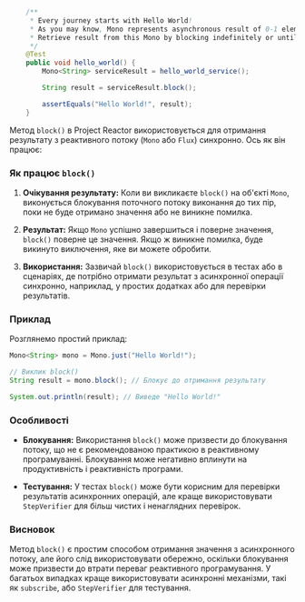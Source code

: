 ```java
    /**
     * Every journey starts with Hello World!
     * As you may know, Mono represents asynchronous result of 0-1 element.
     * Retrieve result from this Mono by blocking indefinitely or until a next signal is received.
     */
    @Test
    public void hello_world() {
        Mono<String> serviceResult = hello_world_service();

        String result = serviceResult.block();

        assertEquals("Hello World!", result);
    }
```
Метод `block()` в Project Reactor використовується для отримання результату з реактивного потоку (`Mono` або `Flux`) синхронно. Ось як він працює:

### Як працює `block()`

1. **Очікування результату:** Коли ви викликаєте `block()` на об'єкті `Mono`, виконується блокування поточного потоку виконання до тих пір, поки не буде отримано значення або не виникне помилка.

2. **Результат:** Якщо `Mono` успішно завершиться і поверне значення, `block()` поверне це значення. Якщо ж виникне помилка, буде викинуто виключення, яке ви можете обробити.

3. **Використання:** Зазвичай `block()` використовується в тестах або в сценаріях, де потрібно отримати результат з асинхронної операції синхронно, наприклад, у простих додатках або для перевірки результатів.

### Приклад

Розглянемо простий приклад:

```java
Mono<String> mono = Mono.just("Hello World!");

// Виклик block()
String result = mono.block(); // Блокує до отримання результату

System.out.println(result); // Виведе "Hello World!"
```

### Особливості

- **Блокування:** Використання `block()` може призвести до блокування потоку, що не є рекомендованою практикою в реактивному програмуванні. Блокування може негативно вплинути на продуктивність і реактивність програми.

- **Тестування:** У тестах `block()` може бути корисним для перевірки результатів асинхронних операцій, але краще використовувати `StepVerifier` для більш чистих і ненаглядних перевірок.

### Висновок

Метод `block()` є простим способом отримання значення з асинхронного потоку, але його слід використовувати обережно, оскільки блокування може призвести до втрати переваг реактивного програмування. У багатьох випадках краще використовувати асинхронні механізми, такі як `subscribe`, або `StepVerifier` для тестування.